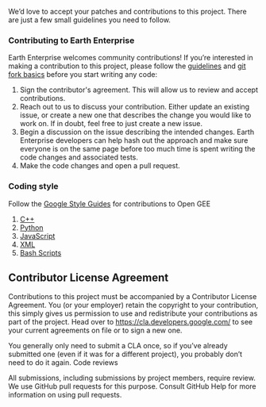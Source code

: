 We’d love to accept your patches and contributions to this project. There are just a few small guidelines you need to follow.

### Contributing to Earth Enterprise

Earth Enterprise welcomes community contributions! If you’re interested in making a contribution to this project, please follow the [guidelines](https://github.com/google/earthenterprise/blob/master/CONTRIBUTING.md) and [git fork basics](https://github.com/google/earthenterprise/wiki/Development:-Git-Contributions) before you start writing any code:

1. Sign the contributor's agreement. This will allow us to review and accept contributions.
2. Reach out to us to discuss your contribution. Either update an existing issue, or create a new one that describes the change you would like to work on. If in doubt, feel free to just create a new issue.
3. Begin a discussion on the issue describing the intended changes. Earth Enterprise developers can help hash out the approach and make sure everyone is on the same page before too much time is spent writing the code changes and associated tests.
4. Make the code changes and open a pull request.

### Coding style ###

Follow the [Google Style Guides](https://google.github.io/styleguide/) for contributions to Open GEE

1. [C++](https://google.github.io/styleguide/cppguide.html)
1. [Python](https://google.github.io/styleguide/pyguide.html)
1. [JavaScript](https://google.github.io/styleguide/jsguide.html)
1. [XML](https://google.github.io/styleguide/xmlstyle.html)
1. [Bash Scripts](https://google.github.io/styleguide/shell.xml)

## Contributor License Agreement

Contributions to this project must be accompanied by a Contributor License Agreement. You (or your employer) retain the copyright to your contribution, this simply gives us permission to use and redistribute your contributions as part of the project. Head over to https://cla.developers.google.com/ to see your current agreements on file or to sign a new one.

You generally only need to submit a CLA once, so if you’ve already submitted one (even if it was for a different project), you probably don’t need to do it again.
Code reviews

All submissions, including submissions by project members, require review. We use GitHub pull requests for this purpose. Consult GitHub Help for more information on using pull requests.